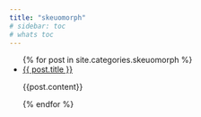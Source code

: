 ```yaml
---
title: "skeuomorph"
# sidebar: toc 
# whats toc
---
```


<ul>
  {% for post in site.categories.skeuomorph %}
    <li>
      <a href="{{site.baseurl}}{{ post.url }}">{{ post.title }}</a>
    </li>
    <p>
    {{post.content}}
    </p>
  {% endfor %}
</ul>